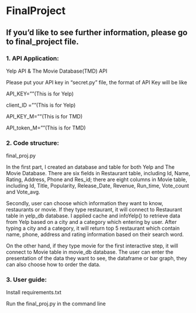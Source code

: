 # FinalProject
## If you’d like to see further information, please go to final_project file.

### 1. API Application:
Yelp API & The Movie Database(TMD) API 

Please put your API key in “secret.py” file, the format of API Key will be like

API_KEY=””(This is for Yelp)

client_ID =””(This is for Yelp)

API_KEY_M=””(This is for TMD)

API_token_M=””(This is for TMD)

### 2. Code structure:
final_proj.py

In the first part, I created an database and table for both Yelp and The Movie Database. There are six fields in Restaurant table, including Id, Name, Rating, Address, Phone and Res_id; there are eight columns in Movie table, including Id, Title, Popularity, Release_Date, Revenue, Run_time, Vote_count and Vote_avg.

Secondly, user can choose which information they want to know, restaurants or movie. If they type restaurant, it will connect to Restaurant table in yelp_db database. I applied cache and infoYelp() to retrieve data from Yelp based on a city and a category which entering by user. After typing a city and a category, it will return top 5 restaurant which contain name, phone, address and rating information based on their search word.

On the other hand, if they type movie for the first interactive step, it will connect to Movie table in movie_db database. The user can enter the presentation of the data they want to see, the dataframe or bar graph, they can also choose how to order the data. 

### 3. User guide:
Install requirements.txt

Run the final_proj.py in the command line
